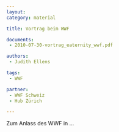 ```yaml
---
layout: 
category: material

title: Vortrag beim WWF

documents: 
 - 2010-07-30-vortrag_eaternity_wwf.pdf

authors: 
 - Judith Ellens

tags:
 - WWF

partner:
 - WWF Schweiz
 - Hub Zürich

---
```



Zum Anlass des WWF in ...
